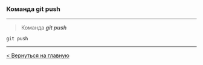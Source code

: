### Команда **git push**

---
> Команда ***git push*** 

```bush=
git push
```
---
[< Вернуться на главную](./readme.md)